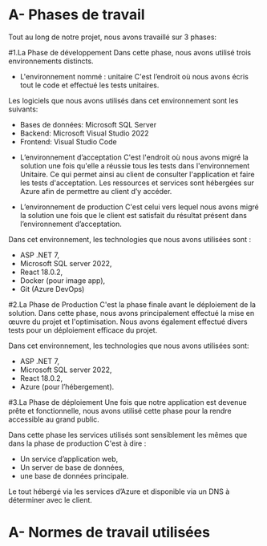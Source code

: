 # A- Phases de travail

Tout au long de notre projet, nous avons travaillé sur 3 phases:

#1.La Phase de développement
Dans cette phase, nous avons utilisé trois environnements distincts. 

* L'environnement nommé : unitaire
C'est l’endroit où nous avons écris tout le code et effectué les tests unitaires.

Les logiciels que nous avons utilisés dans cet environnement sont les suivants:
- Bases de données: Microsoft SQL Server
- Backend: Microsoft Visual Studio 2022
- Frontend: Visual Studio Code

* L’environnement d’acceptation
C'est l'endroit où nous avons migré la solution une fois qu'elle a réussie tous les tests dans l'environnement Unitaire.
Ce qui permet ainsi au client de consulter l'application et faire les tests d'acceptation.
Les ressources et services sont hébergées sur Azure afin de permettre au client d’y accéder.

* L’environnement de production
C'est celui vers lequel nous avons migré la solution une fois que le client est satisfait du résultat présent dans l’environnement d’acceptation.

Dans cet environnement, les technologies que nous avons utilisées sont : 
- ASP .NET 7, 
- Microsoft SQL server 2022, 
- React 18.0.2, 
- Docker (pour image app), 
- Git (Azure DevOps)

#2.La Phase de Production
C'est la phase finale avant le déploiement de la solution.
Dans cette phase, nous avons principalement effectué la mise en œuvre du projet et l'optimisation. Nous avons également effectué divers tests pour un déploiement efficace du projet.

Dans cet environnement, les technologies que nous avons utilisées sont:
- ASP .NET 7, 
- Microsoft SQL server 2022, 
- React 18.0.2, 
- Azure (pour l’hébergement).

#3.La Phase de déploiement
Une fois que notre application est devenue prête et fonctionnelle, nous avons utilisé cette phase pour la rendre accessible au grand public.

Dans cette phase les services utilisés sont sensiblement les mêmes que dans la phase de production C'est à dire : 
- Un service d’application web, 
- Un server de base de données, 
- une base de données principale. 

Le tout hébergé via les services d’Azure et disponible via un DNS à déterminer avec le client.


# A- Normes de travail utilisées

 
 
 
 
 
 








